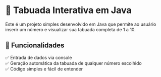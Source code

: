 # 🧮 Tabuada Interativa em Java  

Este é um projeto simples desenvolvido em Java que permite ao usuário inserir um número e visualizar sua tabuada completa de 1 a 10.  

## 🚀 Funcionalidades  

✅ Entrada de dados via console  
✅ Geração automática da tabuada de qualquer número escolhido  
✅ Código simples e fácil de entender  
